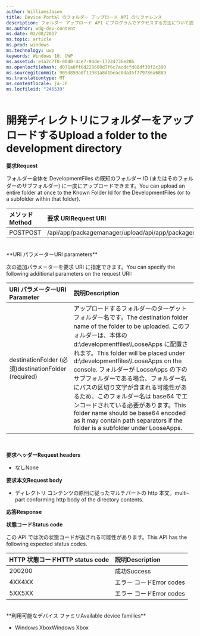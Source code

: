 ```yaml
---
author: WilliamsJason
title: Device Portal のフォルダー アップロード API のリファレンス
description: フォルダー アップロード API にプログラムでアクセスする方法について説明します。
ms.author: wdg-dev-content
ms.date: 02/08/2017
ms.topic: article
ms.prod: windows
ms.technology: uwp
keywords: Windows 10, UWP
ms.assetid: e1a2c7f0-0040-4ce7-94de-17224736e20b
ms.openlocfilehash: d071a0ff6d228608d7f6c7acdcfd88df38f2c390
ms.sourcegitcommit: 909d859a0f11981a8d1beac0da35f779786a6889
ms.translationtype: MT
ms.contentlocale: ja-JP
ms.locfileid: "246539"
---
```

# <a name="upload-a-folder-to-the-development-directory"></a><span data-ttu-id="52c6c-104">開発ディレクトリにフォルダーをアップロードする</span><span class="sxs-lookup"><span data-stu-id="52c6c-104">Upload a folder to the development directory</span></span>

**<span data-ttu-id="52c6c-105">要求</span><span class="sxs-lookup"><span data-stu-id="52c6c-105">Request</span></span>**

<span data-ttu-id="52c6c-106">フォルダー全体を DevelopmentFiles の既知のフォルダー ID (またはそのフォルダーのサブフォルダー) に一度にアップロードできます。</span><span class="sxs-lookup"><span data-stu-id="52c6c-106">You can upload an entire folder at once to the Known Folder Id for the DevelopmentFiles (or to a subfolder within that folder).</span></span>

<span data-ttu-id="52c6c-107">メソッド</span><span class="sxs-lookup"><span data-stu-id="52c6c-107">Method</span></span>      | <span data-ttu-id="52c6c-108">要求 URI</span><span class="sxs-lookup"><span data-stu-id="52c6c-108">Request URI</span></span>
:------     | :------
<span data-ttu-id="52c6c-109">POST</span><span class="sxs-lookup"><span data-stu-id="52c6c-109">POST</span></span> | <span data-ttu-id="52c6c-110">/api/app/packagemanager/upload</span><span class="sxs-lookup"><span data-stu-id="52c6c-110">/api/app/packagemanager/upload</span></span> 
<br />
**<span data-ttu-id="52c6c-111">URI パラメーター</span><span class="sxs-lookup"><span data-stu-id="52c6c-111">URI parameters</span></span>**

<span data-ttu-id="52c6c-112">次の追加パラメーターを要求 URI に指定できます。</span><span class="sxs-lookup"><span data-stu-id="52c6c-112">You can specify the following additional parameters on the request URI:</span></span>

<span data-ttu-id="52c6c-113">URI パラメーター</span><span class="sxs-lookup"><span data-stu-id="52c6c-113">URI Parameter</span></span>      | <span data-ttu-id="52c6c-114">説明</span><span class="sxs-lookup"><span data-stu-id="52c6c-114">Description</span></span>
:------     | :-----
<span data-ttu-id="52c6c-115">destinationFolder (必須)</span><span class="sxs-lookup"><span data-stu-id="52c6c-115">destinationFolder  (required)</span></span> | <span data-ttu-id="52c6c-116">アップロードするフォルダーのターゲット フォルダー名です。</span><span class="sxs-lookup"><span data-stu-id="52c6c-116">The destination folder name of the folder to be uploaded.</span></span> <span data-ttu-id="52c6c-117">このフォルダーは、本体の d:\developmentfiles\LooseApps に配置されます。</span><span class="sxs-lookup"><span data-stu-id="52c6c-117">This folder will be placed under d:\developmentfiles\LooseApps on the console.</span></span> <span data-ttu-id="52c6c-118">フォルダーが LooseApps の下のサブフォルダーである場合、フォルダー名にパスの区切り文字が含まれる可能性があるため、このフォルダー名は base64 でエンコードされている必要があります。</span><span class="sxs-lookup"><span data-stu-id="52c6c-118">This folder name should be base64 encoded as it may contain path separators if the folder is a subfolder under LooseApps.</span></span>
<br />

**<span data-ttu-id="52c6c-119">要求ヘッダー</span><span class="sxs-lookup"><span data-stu-id="52c6c-119">Request headers</span></span>**

- <span data-ttu-id="52c6c-120">なし</span><span class="sxs-lookup"><span data-stu-id="52c6c-120">None</span></span>

**<span data-ttu-id="52c6c-121">要求本文</span><span class="sxs-lookup"><span data-stu-id="52c6c-121">Request body</span></span>**

- <span data-ttu-id="52c6c-122">ディレクトリ コンテンツの原則に従ったマルチパートの http 本文。</span><span class="sxs-lookup"><span data-stu-id="52c6c-122">multi-part conforming http body of the directory contents.</span></span>

**<span data-ttu-id="52c6c-123">応答</span><span class="sxs-lookup"><span data-stu-id="52c6c-123">Response</span></span>**

**<span data-ttu-id="52c6c-124">状態コード</span><span class="sxs-lookup"><span data-stu-id="52c6c-124">Status code</span></span>**

<span data-ttu-id="52c6c-125">この API では次の状態コードが返される可能性があります。</span><span class="sxs-lookup"><span data-stu-id="52c6c-125">This API has the following expected status codes.</span></span>

<span data-ttu-id="52c6c-126">HTTP 状態コード</span><span class="sxs-lookup"><span data-stu-id="52c6c-126">HTTP status code</span></span>      | <span data-ttu-id="52c6c-127">説明</span><span class="sxs-lookup"><span data-stu-id="52c6c-127">Description</span></span>
:------     | :-----
<span data-ttu-id="52c6c-128">200</span><span class="sxs-lookup"><span data-stu-id="52c6c-128">200</span></span> | <span data-ttu-id="52c6c-129">成功</span><span class="sxs-lookup"><span data-stu-id="52c6c-129">Success</span></span>
<span data-ttu-id="52c6c-130">4XX</span><span class="sxs-lookup"><span data-stu-id="52c6c-130">4XX</span></span> | <span data-ttu-id="52c6c-131">エラー コード</span><span class="sxs-lookup"><span data-stu-id="52c6c-131">Error codes</span></span>
<span data-ttu-id="52c6c-132">5XX</span><span class="sxs-lookup"><span data-stu-id="52c6c-132">5XX</span></span> | <span data-ttu-id="52c6c-133">エラー コード</span><span class="sxs-lookup"><span data-stu-id="52c6c-133">Error codes</span></span>
<br />
**<span data-ttu-id="52c6c-134">利用可能なデバイス ファミリ</span><span class="sxs-lookup"><span data-stu-id="52c6c-134">Available device families</span></span>**

* <span data-ttu-id="52c6c-135">Windows Xbox</span><span class="sxs-lookup"><span data-stu-id="52c6c-135">Windows Xbox</span></span>

